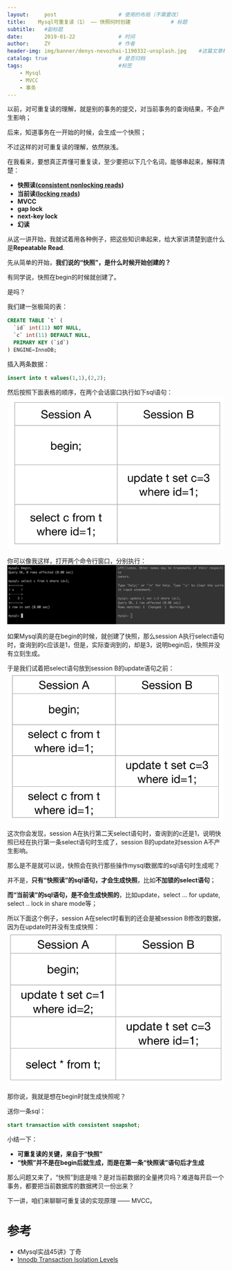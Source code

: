 ```yaml
---
layout:     post                    # 使用的布局（不需要改）
title:    Mysql可重复读（1） —— 快照何时创建             # 标题 
subtitle:   #副标题
date:       2019-01-22              # 时间
author:     ZY                      # 作者
header-img: img/banner/denys-nevozhai-1190332-unsplash.jpg    #这篇文章标题背景图片
catalog: true                       # 是否归档
tags:                               #标签
    - Mysql
    - MVCC
    - 事务
---
```


以前，对可重复读的理解，就是别的事务的提交，对当前事务的查询结果，不会产生影响；  

后来，知道事务在一开始的时候，会生成一个快照；  

不过这样的对可重复读的理解，依然肤浅。  

在我看来，要想真正弄懂可重复读，至少要把以下几个名词，能够串起来，解释清楚：  

- **快照读([consistent nonlocking reads](https://dev.mysql.com/doc/refman/8.0/en/innodb-consistent-read.html))**
- **当前读([locking reads](https://dev.mysql.com/doc/refman/8.0/en/glossary.html#glos_locking_read))**
- **MVCC**
- **gap lock**
- **next-key lock**
- **幻读**

从这一讲开始，我就试着用各种例子，把这些知识串起来，给大家讲清楚到底什么是**Repeatable Read**.  

先从简单的开始，**我们说的“快照”，是什么时候开始创建的？**  

有同学说，快照在begin的时候就创建了。  

是吗？  

我们建一张极简的表：
```sql
CREATE TABLE `t` (
  `id` int(11) NOT NULL,
  `c` int(11) DEFAULT NULL,
  PRIMARY KEY (`id`)
) ENGINE=InnoDB;
```
插入两条数据：
```sql
insert into t values(1,1),(2,2);
```

然后按照下面表格的顺序，在两个会话窗口执行如下sql语句：  
![](/img/post/2019-01-22-Repeatable-Read-1/sql-1.png)  

你可以像我这样，打开两个命令行窗口，分别执行：  
![](/img/post/2019-01-22-Repeatable-Read-1/ter-1.png)  

如果Mysql真的是在begin的时候，就创建了快照，那么session A执行select语句时，查询到的c应该是1，但是，实际查询到的，却是3，说明begin后，快照并没有立刻生成。  

于是我们试着把select语句放到session B的update语句之前：  
![](/img/post/2019-01-22-Repeatable-Read-1/sql-2.png)  

这次你会发现，session A在执行第二天select语句时，查询到的c还是1，说明快照已经在执行第一条select语句时生成了，session B的update对session A不产生影响。  

那么是不是就可以说，快照会在执行那些操作mysql数据库的sql语句时生成呢？  

并不是，**只有“快照读”的sql语句，才会生成快照**，比如**不加锁的select语句**；  

**而“当前读”的sql语句，是不会生成快照的**，比如update，select ... for update, select .. lock in share mode等；  

所以下面这个例子，session A在select时看到的还会是被session B修改的数据，因为在update时并没有生成快照：  
![](/img/post/2019-01-22-Repeatable-Read-1/sql-3.png)  

那你说，我就是想在begin时就生成快照呢？  

送你一条sql：  
```sql
start transaction with consistent snapshot; 
```

小结一下：  

- **可重复读的关键，来自于“快照”**
- **“快照”并不是在begin后就生成，而是在第一条“快照读”语句后才生成**

那么问题又来了，“快照”到底是啥？是对当前数据的全量拷贝吗？难道每开启一个事务，都要把当前数据库的数据拷贝一份出来？  

下一讲，咱们来聊聊可重复读的实现原理 —— MVCC。  

# 参考

- 《Mysql实战45讲》丁奇
- [Innodb Transaction Isolation Levels](https://dev.mysql.com/doc/refman/8.0/en/innodb-transaction-isolation-levels.html)







